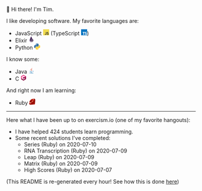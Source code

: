 👋 Hi there! I'm Tim.

I like developing software. My favorite languages are:

  - JavaScript <img src="https://raw.githubusercontent.com/neenjaw/neenjaw/master/img/javascript.png" alt="JavaScript Language" width="16px" height="16px"> (TypeScript <img src="https://raw.githubusercontent.com/neenjaw/neenjaw/master/img/typescript.png" alt="TypeScript Language" width="16px" height="16px">)
  - Elixir <img src="https://raw.githubusercontent.com/neenjaw/neenjaw/master/img/elixir.png" alt="Elixir Language" width="16px" height="16px">
  - Python <img src="https://raw.githubusercontent.com/neenjaw/neenjaw/master/img/python.png" alt="Python Language" width="16px" height="16px">

I know some:

  - Java <img src="https://raw.githubusercontent.com/neenjaw/neenjaw/master/img/java.png" alt="Java Language" width="16px" height="16px">
  - C <img src="https://raw.githubusercontent.com/neenjaw/neenjaw/master/img/c-lang.png" alt="C Language" width="16px" height="16px">

And right now I am learning:

  - Ruby <img src="https://raw.githubusercontent.com/neenjaw/neenjaw/master/img/ruby.png" alt="Ruby Language" width="16px" height="16px">

---

Here what I have been up to on exercism.io (one of my favorite hangouts):

  - I have helped 424 students learn programming.
  - Some recent solutions I've completed:
    - Series (Ruby) on 2020-07-10
    - RNA Transcription (Ruby) on 2020-07-09
    - Leap (Ruby) on 2020-07-09
    - Matrix (Ruby) on 2020-07-09
    - High Scores (Ruby) on 2020-07-07


  (This README is re-generated every hour! See how this is done [here](https://github.com/neenjaw/neenjaw/blob/master/.github/workflows/build.yaml))
  